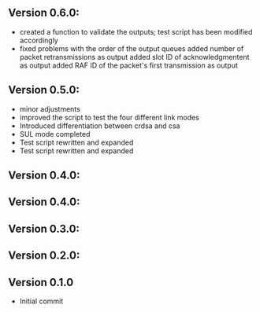 ## Version 0.6.0:
 - created a function to validate the outputs; test script has been modified accordingly
 - fixed problems with the order of the output queues added number of packet retransmissions as output added slot ID of acknowledgmentent as output added RAF ID of the packet's first transmission as output

## Version 0.5.0:
 - minor adjustments
 - improved the script to test the four different link modes
 - Introduced differentiation between crdsa and csa
 - SUL mode completed
 - Test script rewritten and expanded
 - Test script rewritten and expanded

## Version 0.4.0:


## Version 0.4.0:


## Version 0.3.0:


## Version 0.2.0:


## Version 0.1.0
 - Initial commit

